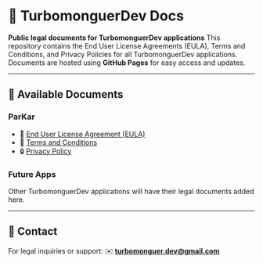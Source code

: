 # 📜 TurbomonguerDev Docs

**Public legal documents for TurbomonguerDev applications**
This repository contains the End User License Agreements (EULA), Terms and Conditions, and Privacy Policies for all TurbomonguerDev applications.
Documents are hosted using **GitHub Pages** for easy access and updates.

---

## 📂 Available Documents

### **ParKar**
- 📜 [End User License Agreement (EULA)](https://turbodario.github.io/turbodev-docs/#EULA_ParKar.html)
- 📄 [Terms and Conditions](https://turbodario.github.io/turbodev-docs/#Terms_ParKar.html)
- 🔒 [Privacy Policy](https://turbodario.github.io/turbodev-docs/#Privacy_ParKar.html)

### **Future Apps**
Other TurbomonguerDev applications will have their legal documents added here.

---

## 📧 Contact
For legal inquiries or support:
✉️ **turbomonguer.dev@gmail.com**
